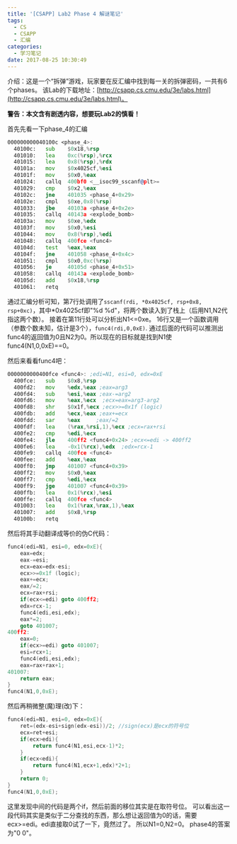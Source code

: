 ```yaml
---
title: '[CSAPP] Lab2 Phase 4 解谜笔记'
tags:
  - CS
  - CSAPP
  - 汇编
categories:
  - 学习笔记
date: 2017-08-25 10:30:49
---
```


介绍：这是一个“拆弹”游戏，玩家要在反汇编中找到每一关的拆弹密码，一共有6个phases。
该Lab的下载地址：[http://csapp.cs.cmu.edu/3e/labs.html](http://csapp.cs.cmu.edu/3e/labs.html)。

**警告：本文含有剧透内容，想要玩Lab2的慎看！**
<!--more-->
首先先看一下phase_4的汇编
```asm
000000000040100c <phase_4>:
  40100c:	sub    $0x18,%rsp
  401010:   lea    0xc(%rsp),%rcx
  401015:   lea    0x8(%rsp),%rdx
  40101a:   mov    $0x4025cf,%esi
  40101f:	mov    $0x0,%eax
  401024:   callq  400bf0 <__isoc99_sscanf@plt>=
  401029:   cmp    $0x2,%eax
  40102c:	jne    401035 <phase_4+0x29>
  40102e:	cmpl   $0xe,0x8(%rsp)
  401033:   jbe    40103a <phase_4+0x2e>
  401035:   callq  40143a <explode_bomb>
  40103a:   mov    $0xe,%edx
  40103f:	mov    $0x0,%esi
  401044:   mov    0x8(%rsp),%edi
  401048:   callq  400fce <func4>
  40104d:   test   %eax,%eax
  40104f:   jne    401058 <phase_4+0x4c>
  401051:   cmpl   $0x0,0xc(%rsp)
  401056:	je     40105d <phase_4+0x51>
  401058:	callq  40143a <explode_bomb>
  40105d:	add    $0x18,%rsp
  401061:	retq   
```
通过汇编分析可知，第7行处调用了`sscanf(rdi, *0x4025cf, rsp+0x8, rsp+0xc)`，其中*0x4025cf即"%d %d"，将两个数读入到了栈上（后用N1,N2代指这两个数）。
接着在第11行处可以分析出N1<=0xe。
16行又是一个函数调用（参数个数未知，估计是3个），`func4(rdi,0,0xE)`.
通过后面的代码可以推测出func4的返回值为0且N2为0。所以现在的目标就是找到N1使func4(N1,0,0xE)==0。

然后来看看func4吧：
```asm
0000000000400fce <func4>: ;edi=N1, esi=0, edx=0xE
  400fce:	sub    $0x8,%rsp
  400fd2:   mov    %edx,%eax ;eax=arg3
  400fd4:   sub    %esi,%eax ;eax-=arg2
  400fd6:   mov    %eax,%ecx  ;ecx=eax=arg3-arg2
  400fd8:   shr    $0x1f,%ecx ;ecx>>=0x1f (logic)
  400fdb:	add    %ecx,%eax ;eax+=ecx
  400fdd:	sar    %eax     ;eax/=2
  400fdf:	lea    (%rax,%rsi,1),%ecx ;ecx=rax+rsi
  400fe2:	cmp    %edi,%ecx
  400fe4:	jle    400ff2 <func4+0x24> ;ecx<=edi -> 400ff2
  400fe6:	lea    -0x1(%rcx),%edx  ;edx=rcx-1
  400fe9:	callq  400fce <func4>
  400fee:	add    %eax,%eax
  400ff0:	jmp    401007 <func4+0x39>
  400ff2:	mov    $0x0,%eax
  400ff7:   cmp    %edi,%ecx
  400ff9:   jge    401007 <func4+0x39>
  400ffb:   lea    0x1(%rcx),%esi
  400ffe:   callq  400fce <func4>
  401003:   lea    0x1(%rax,%rax,1),%eax
  401007:   add    $0x8,%rsp
  40100b:	retq   
```
然后将其手动翻译成等价的伪C代码：
```c
func4(edi=N1, esi=0, edx=0xE){
    eax=edx;
    eax-=esi;
    ecx=eax=edx-esi;
    ecx>>=0x1f (logic);
    eax+=ecx;
    eax/=2;
    ecx=rax+rsi;
    if(ecx<=edi) goto 400ff2;
    edx=rcx-1;
    func4(edi,esi,edx);
    eax*=2;
    goto 401007;
400ff2:
    eax=0;
    if(ecx>=edi) goto 401007;
    esi=rcx+1;
    func4(edi,esi,edx);
    eax=rax+rax+1;
401007:
    return eax;
}
func4(N1,0,0xE);
```
然后再稍微整(魔)理(改)下：
```c
func4(edi=N1, esi=0, edx=0xE){
    ret=(edx-esi+sign(edx-esi))/2; //sign(ecx)是ecx的符号位
    ecx=ret+esi;
    if(ecx>edi){
        return func4(N1,esi,ecx-1)*2;
    }
    if(ecx<edi){
        return func4(N1,ecx+1,edx)*2+1;
    }
    return 0;
}
func4(N1,0,0xE);
```
这里发现中间的代码是两个if，然后前面的移位其实是在取符号位。
可以看出这一段代码其实是类似于二分查找的东西，那么想让返回值为0的话，需要ecx>=edi。edi直接取0试了一下，竟然过了。
所以N1=0,N2=0。
phase4的答案为"0 0"。